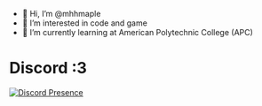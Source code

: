 - 👋 Hi, I’m @mhhmaple
- 👀 I’m interested in code and game
- 🌱 I’m currently learning at American Polytechnic College (APC)

<!---
mhhmaple/mhhmaple is a ✨ special ✨ repository because its `README.md` (this file) appears on your GitHub profile.
You can click the Preview link to take a look at your changes.
--->
# Discord :3
[![Discord Presence](https://lanyard.cnrad.dev/api/689776552170618891)](https://discord.com/users/689776552170618891)

